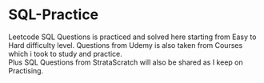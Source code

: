 # SQL-Practice
Leetcode SQL Questions is practiced and solved here starting from Easy to Hard difficulty level.
Questions from Udemy is also taken from Courses which i took to study and practice.  
Plus SQL Questions from StrataScratch will also be shared as I keep on Practising.
